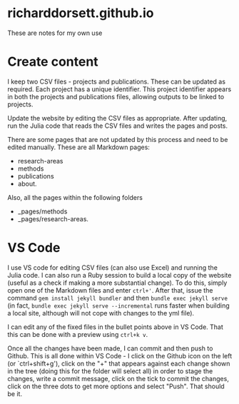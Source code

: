 # richarddorsett.github.io

These are notes for my own use

# Create content
I keep two CSV files - projects and publications.  These can be updated as required.  Each project has a unique identifier.  This project identifier appears in both the projects and publications files, allowing outputs to be linked to projects.

Update the website by editing the CSV files as appropriate.  After updating, run the Julia code that reads the CSV files and writes the pages and posts.

There are some pages that are not updated by this process and need to be edited manually.  These are all Markdown pages:

* research-areas
* methods
* publications
* about.

Also, all the pages within the following folders 
* _pages/methods
* _pages/research-areas.

# VS Code
I use VS code for editing CSV files (can also use Excel) and running the Julia code.  I can also run a Ruby session to build a local copy of the website (useful as a check if making a more substantial change).  To do this, simply open one of the Markdown files and enter `ctrl+'`.  After that, issue the command `gem install jekyll bundler` and then `bundle exec jekyll serve` (in fact, `bundle exec jekyll serve --incremental` runs faster when building a local site, although will not cope with changes to the yml file).

I can edit any of the fixed files in the bullet points above in VS Code.  That this can be done with a preview using `ctrl+k v`.

Once all the changes have been made, I can commit and then push to Github.  This is all done within VS Code - I click on the Github icon on the left (or `ctrl+shift+g'), click on the "+" that appears against each change shown in the tree (doing this for the folder will select all) in order to stage the changes, write a commit message, click on the tick to commit the changes, click on the three dots to get more options and select "Push".  That should be it.